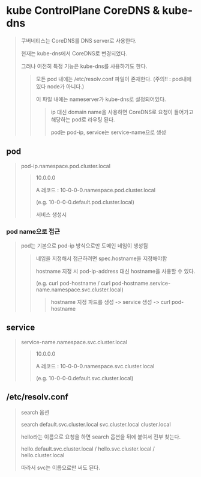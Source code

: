 # kube ControlPlane CoreDNS & kube-dns

> 쿠버네티스는 CoreDNS를 DNS server로 사용한다.
>
> 현재는 kube-dns에서 CoreDNS로 변경되었다.
>
> 그러나 여전히 특정 기능은 kube-dns를 사용하기도 한다.
>
> > 모든 pod 내에는 /etc/resolv.conf 파일이 존재한다. (주의!! : pod내에 있다 node가 아니다.)
> >
> > 이 파일 내에는 nameserver가 kube-dns로 설정되어있다.
> >
> > > ip 대신 domain name을 사용하면 CoreDNS로 요청이 들어가고 해당하는 pod로 라우팅 된다.
> > >
> > > pod는 pod-ip, service는 service-name으로 생성

## pod

> pod-ip.namespace.pod.cluster.local
>
> > 10.0.0.0
> >
> > A 레코드 : 10-0-0-0.namespace.pod.cluster.local
> >
> > (e.g. 10-0-0-0.default.pod.cluster.local)
> >
> > 서비스 생성시

### pod name으로 접근

> pod는 기본으로 pod-ip 방식으로만 도메인 네임이 생성됨
>
> > 네임을 지정해서 접근하려면 spec.hostname을 지정해야함
> >
> > hostname 지정 시 pod-ip-address 대신 hostname을 사용할 수 있다.
> >
> > (e.g. curl pod-hostname / curl pod-hostname.service-name.namespace.svc.cluster.local)
> >
> > > hostname 지정 파드를 생성 -> service 생성 -> curl pod-hostname

## service

> service-name.namespace.svc.cluster.local
>
> > 10.0.0.0
> >
> > A 레코드 : 10-0-0-0.namespace.svc.cluster.local
> >
> > (e.g. 10-0-0-0.default.svc.cluster.local)

## /etc/resolv.conf

> search 옵션
>
> search default.svc.cluster.local svc.cluster.local cluster.local
>
> hello라는 이름으로 요청을 하면 search 옵션을 뒤에 붙여서 전부 찾는다.
>
> hello.default.svc.cluster.local / hello.svc.cluster.local / hello.cluster.local
>
> 따라서 svc는 이름으로만 써도 된다.
